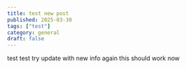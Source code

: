```yaml
---
title: test new post
published: 2025-03-30
tags: ["test"]
category: general
draft: false
---
```

test test try update with new info again
this should work now